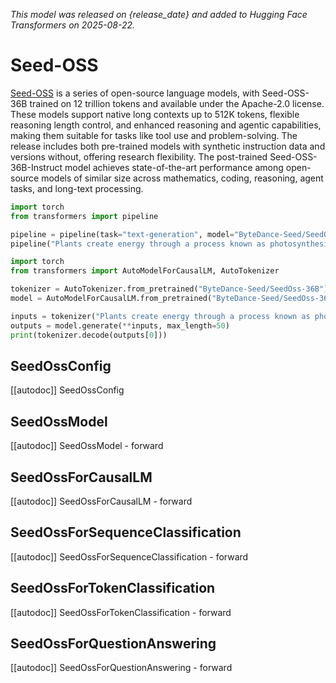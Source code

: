 <!--
 Copyright 2025 Bytedance-Seed Ltd and the HuggingFace Inc. team. All rights reserved.

Licensed under the Apache License, Version 2.0 (the "License"); you may not use this file except in compliance with
the License. You may obtain a copy of the License at

http://www.apache.org/licenses/LICENSE-2.0

Unless required by applicable law or agreed to in writing, software distributed under the License is distributed on
an "AS IS" BASIS, WITHOUT WARRANTIES OR CONDITIONS OF ANY KIND, either express or implied. See the License for the
specific language governing permissions and limitations under the License.

⚠️ Note that this file is in Markdown but contain specific syntax for our doc-builder (similar to MDX) that may not be
rendered properly in your Markdown viewer.

-->
*This model was released on {release_date} and added to Hugging Face Transformers on 2025-08-22.*

# Seed-OSS

[Seed-OSS](https://seed.bytedance.com/en/blog/seed-oss-open-source-models-release) is a series of open-source language models, with Seed-OSS-36B trained on 12 trillion tokens and available under the Apache-2.0 license. These models support native long contexts up to 512K tokens, flexible reasoning length control, and enhanced reasoning and agentic capabilities, making them suitable for tasks like tool use and problem-solving. The release includes both pre-trained models with synthetic instruction data and versions without, offering research flexibility. The post-trained Seed-OSS-36B-Instruct model achieves state-of-the-art performance among open-source models of similar size across mathematics, coding, reasoning, agent tasks, and long-text processing.

<hfoptions id="usage">
<hfoption id="Pipeline">

```py
import torch
from transformers import pipeline

pipeline = pipeline(task="text-generation", model="ByteDance-Seed/SeedOss-36B", dtype="auto",)
pipeline("Plants create energy through a process known as photosynthesis.")
```

</hfoption>
<hfoption id="AutoModel">

```py
import torch
from transformers import AutoModelForCausalLM, AutoTokenizer

tokenizer = AutoTokenizer.from_pretrained("ByteDance-Seed/SeedOss-36B")
model = AutoModelForCausalLM.from_pretrained("ByteDance-Seed/SeedOss-36B", dtype="auto",)

inputs = tokenizer("Plants create energy through a process known as photosynthesis.", return_tensors="pt")
outputs = model.generate(**inputs, max_length=50)
print(tokenizer.decode(outputs[0]))
```

</hfoption>
</hfoptions>

## SeedOssConfig

[[autodoc]] SeedOssConfig

## SeedOssModel

[[autodoc]] SeedOssModel
    - forward

## SeedOssForCausalLM

[[autodoc]] SeedOssForCausalLM
    - forward

## SeedOssForSequenceClassification

[[autodoc]] SeedOssForSequenceClassification
    - forward

## SeedOssForTokenClassification

[[autodoc]] SeedOssForTokenClassification
    - forward

## SeedOssForQuestionAnswering

[[autodoc]] SeedOssForQuestionAnswering
    - forward
